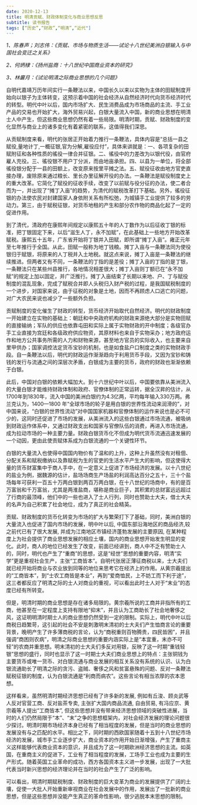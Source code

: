 ```yaml
---
date: 2020-12-13
title: 明清贡赋、财政体制变化与商业思想反思
subtitle: 读书报告
tags: [“历史”,“财政”,“明清”,“近代"]
---
```

*1、陈春声；刘志伟：《贡赋、市场与物质生活——试论十八世纪美洲白银输入与中国社会变迁之关系》*

*2、何炳棣：《扬州盐商：十八世纪中国商业资本的研究》*

*3、林廲月：《试论明清之际商业思想的几个问题》*

<!--more-->

自明代嘉靖万历年间实行一条鞭法以来，中国长久以来以实物为主体的田赋制度开始向以银子为主体转变，这预示着中国的社会经济从自然经济时代向货币经济时代的转型。明代中叶以后，国内市场扩大、民生消费品成为市场商品的主流、手工业产品的交易也开始扩大，海外贸易兴起，白银大量流入中国，新的商业思想在明清士人中产生，但这些商业思想仍然有着一些局限。明清时期，贡赋、财政制度的变化显然与商业上的诸多变化有着紧密的联系，这值得我们深思。

从贡赋制度来看，明代的张居正开始着力推行一条鞭法，具体内容是“总括一县之赋役,量地计丁,一概征银,官为分解,雇役应付”，具体来讲就是：一、各项复杂的田赋附征和各种性质的徭役一律合并征银。二、徭役中的力差改为以银代役，由官府雇人充役。三、徭役银不用户丁分派，而由地亩承担。四、以县为一单位，将全部徭役银分配于一县的田额上，改变原来按里平摊之法。五、赋役征收由地方官吏直接办理，废除原来通过粮长、里长办里征解开役的办法。一条鞭法是赋役制度史上的重大改革。它简化了赋役的征收手续，改变了以前赋与役分征的办法，使二者合而为一，并出现了“摊丁入亩”的趋势，为清代的赋税改革打下基础。另外，徭役征银的办法使农民对封建国家人身依附关系有所松弛，为城镇手工业提供了较多的劳动力。第三，由于赋税征银，对货币地租的产生和部分农作物的商品化起了一定的促进作用。

到了清代，清政府在康熙年间规定以康熙五十年的人丁数作为以后征收丁银的标准，把丁银固定下来，以后“滋生人丁，永不加赋”，在此基础上一些地方开始改革赋税。康熙五十五年，广东省开始将丁银并入田赋，即所谓“摊丁入亩”。雍正元年至七年推行于全国。从此，田赋一般称为地丁钱粮。摊丁入亩与一条鞭法同为使役银归于赋银，将原来的人丁税并入土地税。就这点来说，摊丁入亩是一条鞭法的继续推进。但两者又有不同，一条鞭法的丁指的是差役；摊丁入亩的丁指的是丁银，一条鞭法只在某些州县推行，各地情况相差很大；摊丁入亩则丁额已在“永不加赋”的规定上加以固定，并广泛推行。摊丁入亩结束了长期以来地、户、丁与赋役制度的混乱现象，完成了赋税合并即人头税归入财产税的过程，是我国赋税制度的一个进步，对国家来说，由于征税的对象是土地，因而不再顾虑人口逃亡的问题，对广大农民来说也减少了一些额外负担。

贡赋制度的变化催生了财政的转型，货币经济开始取代自然经济。明代的财政制度一开始建立在实物的基础上：朝廷和中央政府机构的财政来源绝大部分是实物田赋的直接输纳；军队的供应也依靠屯田和实际上属于实物财政的开中制度；各级官办手工业直接为宫廷和各级政府供应物资，其原材料也来自于实物采办；地方政府运作和地方公共事务所需的人力和财物来源，甚至地方官员的实际收入，也主要来自里甲供办；国家调控法定货币宝钞的机制，也是如食盐户口制度之类的实物财政手段。自一条鞭法以后，明代的财政运作渐渐趋向于利用货币手段，又因为宝钞和铸钱的发行与流通之间的深层次矛盾，白银成为主要的货币，政府的财政也渐渐依赖于白银。

此后，中国对白银的依赖大幅加大。到十六世纪中叶以后，中国要依靠从美洲流入的大量白银才能维持财政体制和政府、官僚体制的正常运转，据全汉昇的估计，从1700年到1830年，流入中国的美洲白银约为4.3亿两，平均每年输入330万两。弗兰克认为，1400—1800 年“全球市场的轮子是用白银的世界性流动来润滑的”，对中国来说，“白银的世界性流动”对中国国家机器和官僚体制的运作来说也是必不可少的，这同时还促进了市场的发展，从美洲流入的这些白银通过市场流通，被吸纳到财政运作体系中，又通过财政支出和国家与官僚队伍的消费，再进入市场流通，成为拉动市场的一种主要力量。财政白银货币化不但成为明代货币流通迅速发展的一个动因，更由此使贡赋体系成为白银流通的一个关键性环节。

白银的大量流入也使得中国国内物价有了温和的上升，这种上升虽然没有对租佃、分配关系和赋税缴纳以及靠赋税为生的官吏的生活水平产生大的影响，但这使得大量的货币财富集中于商人手中，在一定意义上促进了市场经济的发展。以十八世纪的盐业为例，据魏源的估计，盐场场商生产场盐的利润高达百分之五十，三十个盐场每年可获利一百五十万两白银到两百万两白银，在十八世纪的场商中，有的是百万富翁和千万富翁，尤其是两淮盐商，堪称是商业巨子，其积累的总财富远远超过了行商的最顶峰，他们中的一些也进入了士人行列，同时也赞助士大夫，借士大夫的名声为自己积累了社会地位，成为了真正的社会精英。

贡赋、财政制度的货币化转变为市场的扩大与繁荣打下了基础，同时，美洲白银的大量流入也促进了国内市场的发展，明中叶以后, 中国东部沿海地区的商品经济,较之前代已有了很大发展, 并成为江南地区市镇经济蓬勃发展的主要原因, 在某种程度上为社会提供了商业思想发展的相应土壤，国内的商业思想开始发生明显的变化。此时，商人的地位已经发生了改变，前面已经讲到，商人中不乏有赞助士人的，同时，明代也产生了“重商”的思想，这是“经世”思想的重要内容，明清“实学”更是重视社会生产，主张“工商皆本”。自明代张居正薄征商税以来，士大夫们就已经开始将商业与农业放到同等的地位来思考它在经济上的作用。从黄宗羲提出的“工商皆本”，到“士农工商皆是本业”，再到“爱商恤民，上不妨工而下利于途”，这三者都反应了明清之际的士人对商业的重视，可以看出此时士人对于“末业”的态度已经有所转变。

但是，明清时期的商业思想是存在诸多局限的。黄宗羲所说的工商并非指所有的工商，他甚至在一定程度上支持有限地“抑末”，并且认为工商助长了社会地奢侈之风，这证明明清时期士人的商业思想仍然受到一定的限制。实际上，明代中叶以后商税日趋繁苛，这引起的社会不安是刺激明末清初的士大夫们产生恤商言论的重要背景，晚明产生了许多薄商税的言论，认为“商税重则百物腾贵，四民皆困”，并且强调“商困则农病”，明清之际商业思想的重要内涵实际上是“本宜重，末亦不可轻”的农商并重思想。明末清初的士大夫们多反对用银，反映了这一时期“重钱轻银”思想的盛行，同时也显示了这一时期士大夫们商业思想上的特点：主张铜钱为主要货币或唯一货币、对白银流通与商业发展的相互关系没有系统的认识、认为白银流通助长了明清之际的贪污、盗贼、奢侈之风和贫富悬殊的问题、反对一条鞭法赋税征银的制度，认为白银流通是“利商而病农”。这些言论有相当浓厚的农本思想。

这样看来，虽然明清时期经济思想已经有了许多新的发展, 例如有丘浚、顾炎武等人反对官营工商、反对盐茶专卖, 主张扩大国内商品流通, 自由贸易, 有冯应京、黄宗羲等人提出“工商皆本”, 但这些思想并没有带来经济思想领域的突破性进展，当时的人们仍然局限于“本”、“末”之争的思想框架内，对社会经济发展的理论问题很少探讨。明清时期市场经济本身已经有了相当程度的发展，但是当时的商业思想的发展没有与之匹配的水平。相比之下，同时期的西欧国家随着十五到十八世纪市场经济的发展，城市手工业逐步扩大，商业资本的作用开始日渐增强，产生了重商主义这样能够代表商业资本的意识，并且成为了这一时期欧洲经济思想的主流。如英国，在重商主义的促进下，工业有了相当程度的发展，工场手工业也成为主要的生产形式。随着英国工业革命的成功，西方各国资本主义进一步发展，出现了一大批代表当时新兴思想的经济理论并在当时的社会产生了广泛的影响。

可以看出，明清时期赋税制度、财政制度的巨大变革为商业的发展提供了广阔的土壤，促使一大批人开始重新审视商业在社会发展中的作用，发展出了一批新的商业思想，但是这些思想并没能产生真正的革命性影响，很少逃脱本末思想的限制。
